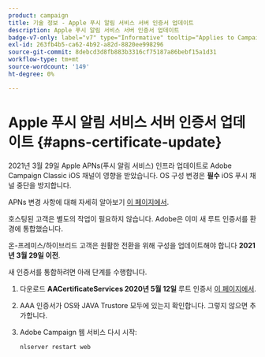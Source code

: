 ```yaml
---
product: campaign
title: 기술 정보 - Apple 푸시 알림 서비스 서버 인증서 업데이트
description: Apple 푸시 알림 서비스 서버 인증서 업데이트
badge-v7-only: label="v7" type="Informative" tooltip="Applies to Campaign Classic v7 only"
exl-id: 263fb4b5-ca62-4b92-a82d-8820ee998296
source-git-commit: 8debcd3d8fb883b3316cf75187a86bebf15a1d31
workflow-type: tm+mt
source-wordcount: '149'
ht-degree: 0%

---
```


# Apple 푸시 알림 서비스 서버 인증서 업데이트 {#apns-certificate-update}



2021년 3월 29일 Apple APNs(푸시 알림 서비스) 인프라 업데이트로 Adobe Campaign Classic iOS 채널이 영향을 받았습니다. OS 구성 변경은 **필수** iOS 푸시 채널 중단을 방지합니다.

APNs 변경 사항에 대해 자세히 알아보기 [이 페이지에서](https://developer.apple.com/news/?id=7gx0a2lp).

호스팅된 고객은 별도의 작업이 필요하지 않습니다. Adobe은 이미 새 루트 인증서를 환경에 통합했습니다.

온-프레미스/하이브리드 고객은 원활한 전환을 위해 구성을 업데이트해야 합니다 **2021년 3월 29일 이전**.

새 인증서를 통합하려면 아래 단계를 수행합니다.

1. 다운로드 **AACertificateServices 2020년 5월 12일** 루트 인증서 [이 페이지에서](https://support.sectigo.com/Com_KnowledgeDetailPage?Id=kA03l00000117cL).

1. AAA 인증서가 OS와 JAVA Trustore 모두에 있는지 확인합니다. 그렇지 않으면 추가합니다.

1. Adobe Campaign 웹 서비스 다시 시작:

   ```
   nlserver restart web
   ```
